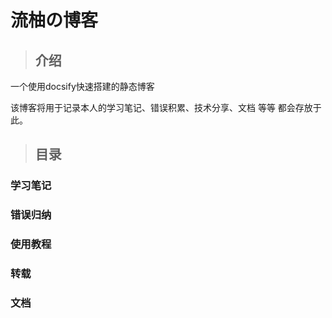 # 流柚の博客

> ## 介绍

一个使用docsify快速搭建的静态博客

该博客将用于记录本人的学习笔记、错误积累、技术分享、文档 等等 都会存放于此。



> ## 目录



### 学习笔记

### 错误归纳

### 使用教程

### 转载

### 文档

